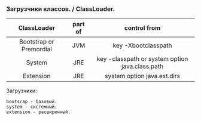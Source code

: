 ### Загрузчики классов. / ClassLoader.

|ClassLoader| part of|control from|
|:-:|:-:|:-:|
|Bootstrap or Premordial|JVM|key -Xbootclasspath|
|System|JRE|key -classpath or system option java.class.path|
|Extension|JRE|system option java.ext.dirs|

Загрузчики:  

    bootsrap - базовый.  
    system - системный.  
    extension - расширенный.  